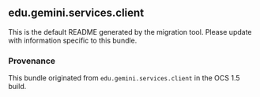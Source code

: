 
## edu.gemini.services.client

This is the default README generated by the migration tool. Please update with information specific to this bundle.

### Provenance

This bundle originated from `edu.gemini.services.client` in the OCS 1.5 build. 